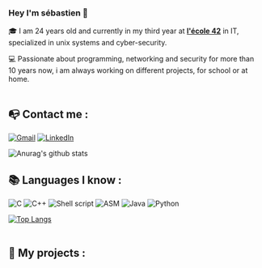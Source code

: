 ### Hey I'm sébastien 👋

🎓 I am 24 years old and currently in my third year at [**l'école 42**](https://www.42.fr/) in IT, specialized in unix systems and cyber-security.

💻 Passionate about programming, networking and security for more than 10 years now, i am always working on different projects, for school or at home.
<br><br>

## 📭 Contact me :

[![Gmail](https://img.shields.io/badge/-GMAIL-D14836?style=for-the-badge&logo=gmail&logoColor=white)](mailto:sebastien.kuppers@gmail.com)
[![LinkedIn](https://img.shields.io/badge/-LINKEDIN-0077B5?style=for-the-badge&logo=linkedin&logoColor=white)](https://www.linkedin.com/in/skuppers)
<br>

![Anurag's github stats](https://github-readme-stats.vercel.app/api?username=skuppers&hide=issues&show_icons=true&count_private=false)

## 📚 Languages I know :

![C](https://img.shields.io/badge/-C-2C41CB?style=for-the-badge&logo=C&logoColor=white)
![C++](https://img.shields.io/badge/-C++-2C42FB?style=for-the-badge&logo=C%2B%2B&logoColor=white)
![Shell script](https://img.shields.io/badge/-Shell%20script-E15622?style=for-the-badge&logo=shell&logoColor=black)
![ASM](https://img.shields.io/badge/-Asm-E7BA15?style=for-the-badge&logo=asm&logoColor=white)
![Java](https://img.shields.io/badge/-Java-1B3FDE?style=for-the-badge&logo=java&logoColor=white)
![Python](https://img.shields.io/badge/-Python-1DDEC1?style=for-the-badge&logo=Python&logoColor=white)
&nbsp; &nbsp;


[![Top Langs](https://github-readme-stats.vercel.app/api/top-langs/?username=skuppers&count_private=false)](https://github.com/anuraghazra/github-readme-stats)
<br><br>

## 📂 My projects :

<!--
**skuppers/skuppers** is a ✨ _special_ ✨ repository because its `README.md` (this file) appears on your GitHub profile.

Here are some ideas to get you started:

- 🔭 I’m currently working on ...
- 🌱 I’m currently learning ...
- 👯 I’m looking to collaborate on ...
- 🤔 I’m looking for help with ...
- 💬 Ask me about ...
- 📫 How to reach me: ...
- 😄 Pronouns: ...
- ⚡ Fun fact: ...
-->
